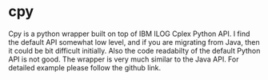 # cpy
Cpy is a python wrapper built on top of IBM ILOG Cplex Python API. I find the default API somewhat low level, and if you are migrating from Java, then it could be bit difficult initially. Also the code readabilty of the default Python API is not good. The wrapper is very much similar to the Java API. For detailed example please follow the github link.
